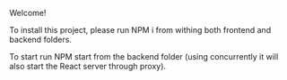 Welcome!

To install this project, please run NPM i from withing both frontend and backend folders.

To start run NPM start from the backend folder (using concurrently it will also start the React server through proxy).

